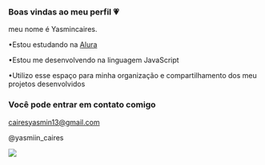 ### Boas vindas ao meu perfil 💗

meu nome é Yasmincaires.

•Estou estudando na [Alura](https://www.alura.com.br)

•Estou me desenvolvendo na linguagem JavaScript

•Utilizo esse espaço para minha organização e compartilhamento dos meu projetos desenvolvidos

### Você pode entrar em contato comigo

cairesyasmin13@gmail.com

@yasmiin_caires


![](https://github.com/YasminCaires/YasminCaires/assets/170846102/d512df10-752e-43e6-b308-ace086d43cd4)






